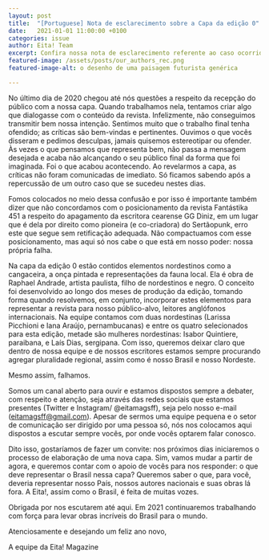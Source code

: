 ```yaml
---
layout: post
title:  "[Portuguese] Nota de esclarecimento sobre a Capa da edição 0"
date:   2021-01-01 11:00:00 +0100
categories: issue
author: Eita! Team
excerpt: Confira nossa nota de esclarecimento referente ao caso ocorrido no Twitter em 1 de Janeiro de 2021
featured-image: /assets/posts/our_authors_rec.png
featured-image-alt: o desenho de uma paisagem futurista genérica

---
```


No último dia de 2020 chegou até nós questões a respeito da recepção do público com a nossa capa. Quando trabalhamos nela, tentamos criar algo que dialogasse com o conteúdo da revista. Infelizmente, não conseguimos transmitir bem nossa intenção. Sentimos muito que o trabalho final tenha ofendido; as críticas são bem-vindas e pertinentes. Ouvimos o que vocês disseram e pedimos desculpas, jamais quisemos estereotipar ou ofender. Às vezes o que pensamos que representa bem, não passa a mensagem desejada e acaba não alcançando o seu público final da forma que foi imaginada. Foi o que acabou acontecendo. Ao revelarmos a capa, as críticas não foram comunicadas de imediato. Só ficamos sabendo após a repercussão de um outro caso que se sucedeu nestes dias.


Fomos colocados no meio dessa confusão e por isso é importante também dizer que não concordamos com o posicionamento da revista Fantástika 451 a respeito do apagamento da escritora cearense GG Diniz, em um lugar que é dela por direito como pioneira (e co-criadora) do Sertãopunk, erro este que segue sem retificação adequada. Não compactuamos com esse posicionamento, mas aqui só nos cabe o que está em nosso poder: nossa própria falha.


Na capa da edição 0 estão contidos elementos nordestinos como a cangaceira, a onça pintada e representações da fauna local. Ela é obra de Raphael Andrade, artista paulista, filho de nordestinos e negro. O conceito foi desenvolvido ao longo dos meses de produção da edição, tomando forma quando resolvemos, em conjunto, incorporar estes elementos para representar a revista para nosso público-alvo, leitores anglófonos internacionais. Na equipe contamos com duas nordestinas (Larissa Picchioni e Iana Araújo, pernambucanas) e entre os quatro selecionados para esta edição, metade são mulheres nordestinas: Isabor Quintiere, paraibana, e Laís Dias, sergipana. Com isso, queremos deixar claro que dentro de nossa equipe e de nossos escritores estamos sempre procurando agregar pluralidade regional, assim como é nosso Brasil e nosso Nordeste. 


Mesmo assim, falhamos.


Somos um canal aberto para ouvir e estamos dispostos sempre a debater, com respeito e atenção, seja através das redes sociais que estamos presentes (Twitter e Instagram/ @eitamagsff), seja pelo nosso e-mail (eitamagsff@gmail.com). Apesar de sermos uma equipe pequena e o setor de comunicação ser dirigido por uma pessoa só, nós nos colocamos aqui dispostos a escutar sempre vocês, por onde vocês optarem falar conosco.


Dito isso, gostaríamos de fazer um convite: nos próximos dias iniciaremos o processo de elaboração de uma nova capa. Sim, vamos mudar a partir de agora, e queremos contar com o apoio de vocês para nos responder: o que deve representar o Brasil nessa capa? Queremos saber o que, para você, deveria representar nosso País, nossos autores nacionais e suas obras lá fora. A Eita!, assim como o Brasil, é feita de muitas vozes.


Obrigada por nos escutarem até aqui. Em 2021 continuaremos trabalhando com força para levar obras incríveis do Brasil para o mundo.


Atenciosamente e desejando um feliz ano novo,

A equipe da Eita! Magazine
